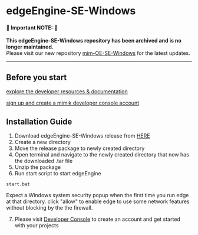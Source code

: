 # edgeEngine-SE-Windows

#### 🚨 **Important NOTE:** 🚨
**This edgeEngine-SE-Windows repository has been archived and is no longer maintained.**  
Please visit our new repository [mim-OE-SE-Windows](https://github.com/mimOE/mim-OE-SE-Windows) for the latest updates.

---
## Before you start  

 
 [explore the developer resources & documentation](https://developer.mimik.com)
 
 [sign up and create a mimik developer console account](https://developer.mimik.com/console/create_account)
 


## Installation Guide


1. Download edgeEngine-SE-Windows release from [HERE](https://github.com/edgeEngine/edgeEngine-SE-Windows/releases)
2. Create a new directory
3. Move the release package to newly created directory 
4. Open terminal and navigate to the newly created directory that now has the downloaded .tar file
5. Unzip the package
6. Run start script to start edgeEngine
```
start.bat
```
Expect a Windows system security popup when the first time you run edge at that directory. click "allow" to enable edge to use some network features without blocking by the the firewall.

7. Please visit [Developer Console](https://developer.mimik.com/console/create_account) to create an account and get started with your projects
